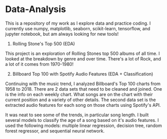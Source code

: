 # Data-Analysis

This is a repository of my work as I explore data and practice coding.
I currently use numpy, matplotlib, seaborn, scikit-learn, tensorflow, and jupyter notebook, but am always looking for new tools!

1. Rolling Stone's Top 500 (EDA)

  This project is an exploration of Rolling Stones top 500 albums of all time. I looked at the breakdown by genre and over time. There's a    lot of Rock, and a lot of it comes from 1970-1980! 

2. Billboard Top 100 with Spotify Audio Features (EDA + Classification)

  Continuing with the music trend, I analyzed Billboard's Top 100 charts from 1958 to 2018. There are 2 data sets that need to be cleaned and joined. One is the info on each weekly chart. What songs are on the chart with their current position and a variety of other details. The second data set is the extracted audio features for each song on those charts using Spotify's API.
  
   It was neat to see some of the trends, in particular song length. I built several models to classify the age of a song based on it's audio features. I used the following models: multiple linear regression, decision tree, random forest regressor, and sequential neural network.
